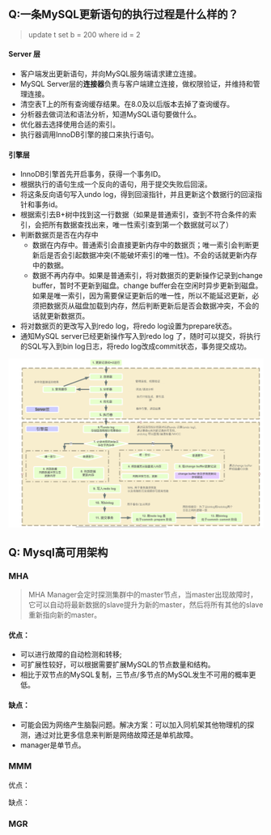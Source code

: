 ## Q:一条MySQL更新语句的执行过程是什么样的？

> update t set b = 200 where id = 2

#### Server 层

- 客户端发出更新语句，并向MySQL服务端请求建立连接。
- MySQL Server层的**连接器**负责与客户端建立连接，做权限验证，并维持和管理连接。
- 清空表T上的所有查询缓存结果。在8.0及以后版本去掉了查询缓存。
- 分析器去做词法和语法分析，知道MySQL语句要做什么。
- 优化器去选择使用合适的索引。
- 执行器调用InnoDB引擎的接口来执行语句。

#### 引擎层

- InnoDB引擎首先开启事务，获得一个事务ID。
- 根据执行的语句生成一个反向的语句，用于提交失败后回滚。
- 将这条反向语句写入undo log，得到回滚指针，并且更新这个数据行的回滚指针和事务id。
- 根据索引去B+树中找到这一行数据（如果是普通索引，查到不符合条件的索引，会把所有数据查找出来，唯一性索引查到第一个数据就可以了）
- 判断数据页是否在内存中
  - 数据在内存中。普通索引会直接更新内存中的数据页；唯一索引会判断更新后是否会引起数据冲突(不能破坏索引的唯一性)。不会的话就更新内存中的数据。
  - 数据不再内存中。如果是普通索引，将对数据页的更新操作记录到change buffer，暂时不更新到磁盘。change buffer会在空闲时异步更新到磁盘。如果是唯一索引，因为需要保证更新后的唯一性，所以不能延迟更新，必须把数据页从磁盘加载到内存，然后判断更新后是否会数据冲突，不会的话就更新数据页。
- 将对数据页的更改写入到redo log，将redo log设置为prepare状态。
- 通知MySQL server已经更新操作写入到redo log 了，随时可以提交，将执行的SQL写入到bin log日志，将redo log改成commit状态，事务提交成功。

![](./picture/updateprocess.png)



## Q: Mysql高可用架构

### MHA

> MHA Manager会定时探测集群中的master节点，当master出现故障时，它可以自动将最新数据的slave提升为新的master，然后将所有其他的slave重新指向新的master。

#### 优点：

- 可以进行故障的自动检测和转移;
- 可扩展性较好，可以根据需要扩展MySQL的节点数量和结构。
- 相比于双节点的MySQL复制，三节点/多节点的MySQL发生不可用的概率更低。

#### 缺点：

- 可能会因为网络产生脑裂问题。解决方案：可以加入同机架其他物理机的探测，通过对比更多信息来判断是网络故障还是单机故障。
- manager是单节点。





### MMM

优点：

缺点：

### MGR

